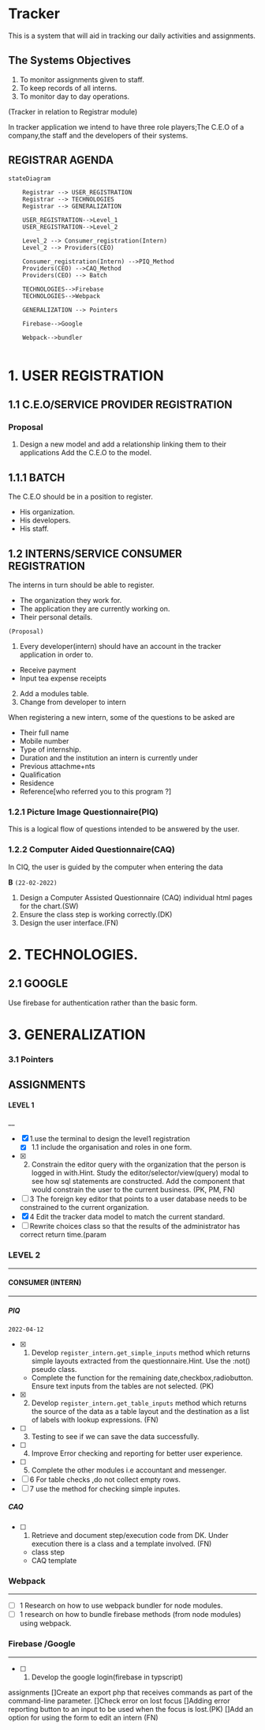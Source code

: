 # Tracker

This is a system that will aid in tracking our daily activities and assignments.

## The Systems Objectives

1. To monitor assignments given to staff.
2. To keep records of all interns.
3. To monitor day to day operations.

(Tracker in relation to Registrar module)

In tracker application we intend to have three role players;The C.E.O of a
company,the staff and the developers of their systems.


## REGISTRAR AGENDA

```mermaid
stateDiagram
    
    Registrar --> USER_REGISTRATION
    Registrar --> TECHNOLOGIES
    Registrar --> GENERALIZATION

    USER_REGISTRATION-->Level_1
    USER_REGISTRATION-->Level_2

    Level_2 --> Consumer_registration(Intern)
    Level_2 --> Providers(CEO)
    
    Consumer_registration(Intern) -->PIQ_Method
    Providers(CEO) -->CAQ_Method
    Providers(CEO) --> Batch

    TECHNOLOGIES-->Firebase
    TECHNOLOGIES-->Webpack

    GENERALIZATION --> Pointers

    Firebase-->Google
    
    Webpack-->bundler
    
```
# 1. USER REGISTRATION

## 1.1 C.E.O/SERVICE PROVIDER REGISTRATION 

### Proposal

1. Design a new model and add a relationship linking them to their applications
Add the C.E.O to the model.
 ## 1.1.1 BATCH

The C.E.O should be in a position to register.

- His organization.
- His developers.
- His staff.



## 1.2 INTERNS/SERVICE CONSUMER REGISTRATION

The interns in turn should be able to register.

- The organization they work for.
- The application they are currently working on.
- Their personal details.

`(Proposal)` 

1. Every developer(intern) should have an account in the tracker application in order
to.
- Receive payment
- Input tea expense receipts
2. Add a modules table.
3. Change from developer to intern

When registering a new intern, some of the questions to be asked are

- Their full name
- Mobile number
- Type of internship.
- Duration and the institution an intern is currently under
- Previous attachme+nts
- Qualification
- Residence 
- Reference[who referred you to this program ?]  

### 1.2.1 Picture Image Questionnaire(PIQ)

This is a logical flow of questions intended to be answered by the user.

### 1.2.2 Computer Aided Questionnaire(CAQ)

In CIQ, the user is guided by the computer when entering the data 

**B** `(22-02-2022)`

1. Design a Computer  Assisted Questionnaire (CAQ) individual html pages for the chart.(SW)
2. Ensure the class step is working correctly.(DK)
3. Design the user interface.(FN)

# 2. TECHNOLOGIES.
## 2.1 GOOGLE
Use firebase for authentication rather than the basic form.

 # 3. GENERALIZATION
### 3.1 Pointers

 ## ASSIGNMENTS
 #### LEVEL 1
__ 
 - [x] 1.use the terminal to design the level1 registration 
     - [x] 1.1 include the organisation and roles in one form.
 - [x] 2. Constrain the editor query with the organization that the person is logged in with.Hint. Study the editor/selector/view(query) modal to see how sql statements are constructed. Add the component that would constrain  the user to the current business. (PK, PM, FN)
 - [ ] 3 The foreign key editor that points to a user database  needs to be constrained to the current organization.
 - [x] 4 Edit the tracker data model to match the current standard.
 - [ ] Rewrite choices class so that the results of the administrator has correct return time.(param   

 ### LEVEL 2
___
#### CONSUMER (INTERN)

___
##### PIQ

`2022-04-12`

- [x] 1. Develop `register_intern.get_simple_inputs` method which returns simple layouts extracted from the questionnaire.Hint. Use the :not() pseudo class.
    - Complete the function for the remaining date,checkbox,radiobutton. Ensure text inputs from the tables are not selected. (PK)
- [x] 2. Develop `register_intern.get_table_inputs` method which returns the source of the data as a table layout and the destination as a list of labels with lookup expressions. (FN)
- [ ] 3. Testing to see if we can save the data successfully.
- [ ] 4. Improve Error checking and reporting for better user experience.
- [ ] 5. Complete the other modules i.e accountant and messenger.
- [ ] 6 For table checks ,do not collect empty rows.
- [ ] 7 use the method for checking simple inputes.

##### CAQ

- [ ] 1. Retrieve and document step/execution code from DK. Under execution there is a class and a template involved. (FN)
    - class step
    - CAQ template 

### Webpack
___

- [ ] 1 Research on how to use webpack bundler for node modules.
- [ ] 1 research on how to bundle firebase methods (from node modules) using webpack.

### Firebase /Google
___

- [ ] 1. Develop the google login(firebase in typscript) 

assignments
[]Create an export php that receives commands as part of the command-line parameter.
[]Check error on lost focus
[]Adding error reporting button to an input to be used when the focus is lost.(PK)
[]Add an option for using the form to edit an intern (FN) 